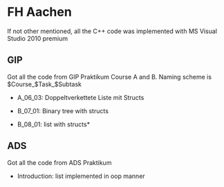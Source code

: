 # FH Aachen

If not other mentioned, all the C++ code was implemented with MS Visual Studio 2010 premium


## GIP

Got all the code from GIP Praktikum Course A and B.
Naming scheme is $Course_$Task_$Subtask

* A_06_03: Doppeltverkettete Liste mit Structs

* B_07_01: Binary tree with structs
* B_08_01: list with structs*

## ADS

Got all the code from ADS Praktikum

* Introduction: list implemented in oop manner
